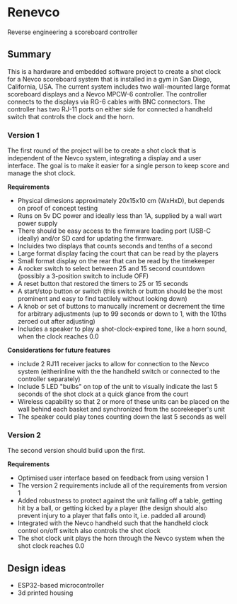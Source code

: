 # Renevco
Reverse engineering a scoreboard controller

## Summary
This is a hardware and embedded software project to create a shot clock for a Nevco scoreboard system that is installed in a gym in San Diego, California, USA. The current system includes two wall-mounted large format scoreboard displays and a Nevco MPCW-6 controller. The controller connects to the displays via RG-6 cables with BNC connectors. The controller has two RJ-11 ports on either side for connected a handheld switch that controls the clock and the horn.

### Version 1
The first round of the project will be to create a shot clock that is independent of the Nevco system, integrating a display and a user interface. The goal is to make it easier for a single person to keep score and manage the shot clock.

**Requirements**
+ Physical dimesions approximately 20x15x10 cm (WxHxD), but depends on proof of concept testing
+ Runs on 5v DC power and ideally less than 1A, supplied by a wall wart power supply
+ There should be easy access to the firmware loading port (USB-C ideally) and/or SD card for updating the firmware.
+ Incluides two displays that counts seconds and tenths of a second
+ Large format display facing the court that can be read by the players
+ Small format display on the rear that can be read by the timekeeper
+ A rocker switch to select between 25 and 15 second countdown (possibly a 3-position switch to include OFF)
+ A reset button that restored the timers to 25 or 15 seconds
+ A start/stop button or switch (this switch or button should be the most prominent and easy to find tactilely without looking down)
+ A knob or set of buttons to manucally increment or decrement the time for arbitrary adjustments (up to 99 seconds or down to 1, with the 10ths zeroed out after adjusting)
+ Includes a speaker to play a shot-clock-expired tone, like a horn sound, when the clock reaches 0.0

**Considerations for future features**
+ include 2 RJ11 receiver jacks to allow for connection to the Nevco system (eitherinline with the the handheld switch or connected to the controller separately)
+ Include 5 LED "bulbs" on top of the unit to visually indicate the last 5 seconds of the shot clock at a quick glance from the court
+ Wireless capability so that 2 or more of these units can be placed on the wall behind each basket and synchronized from the scorekeeper's unit
+ The speaker could play tones counting down the last 5 seconds as well


### Version 2
The second version should build upon the first.

**Requirements**
+ Optimised user interface based on feedback from using version 1
+ The version 2 requirements include all of the requirements from version 1
+ Added robustness to protect against the unit falling off a table, getting hit by a ball, or getting kicked by a player (the design should also prevent injury to a player that falls onto it, i.e. padded all around)
+ Integrated with the Nevco handheld such that the handheld clock control on/off switch also controls the shot clock
+ The shot clock unit plays the horn through the Nevco system when the shot clock reaches 0.0

 ## Design ideas

 + ESP32-based microcontroller
 + 3d printed housing
